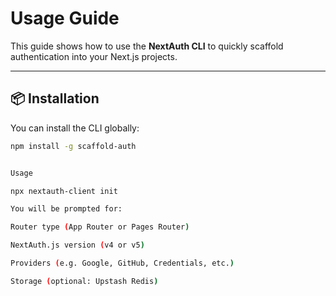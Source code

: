 # Usage Guide

This guide shows how to use the **NextAuth CLI** to quickly scaffold authentication into your Next.js projects.

---

## 📦 Installation

You can install the CLI globally:

```bash
npm install -g scaffold-auth


Usage 

npx nextauth-client init

You will be prompted for:

Router type (App Router or Pages Router)

NextAuth.js version (v4 or v5)

Providers (e.g. Google, GitHub, Credentials, etc.)

Storage (optional: Upstash Redis)
